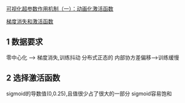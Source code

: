 [可视化超参数作用机制（一）：动画化激活函数](https://mp.weixin.qq.com/s?__biz=MzI3ODkxODU3Mg==&mid=2247486089&idx=1&sn=9ab06e99e73b750c899577e4ddc4c276&chksm=eb4eee4adc39675cd27cab52a3ee2d71820b2e5d70b3940225244a3ba19fdd793181ed144ea9&scene=21#wechat_redirect)

[梯度消失和激活函数](https://mp.weixin.qq.com/s?__biz=MzI3ODkxODU3Mg==&mid=2247487666&idx=1&sn=698579e28d4eda80c905c49cbded0c26&chksm=eb4ef471dc397d6746c341285a12bafc78b2ba2ffcb677c6267e2b1a7b0c983af83e54325f8a&scene=21#wechat_redirect)

## 1 数据要求
零中心化 --> 梯度消失,训练抖动
分布式正态的
内部协方差偏移-->训练缓慢

## 2 选择激活函数
sigmoid的导数值(0,0.25),且值很少占了很大的一部分
sigmoid容易饱和

